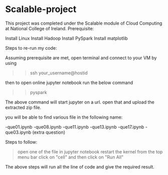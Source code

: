 # Scalable-project
This project was completed under the Scalable module of Cloud Computing at National College of Ireland.
Prerequisite:

Install Linux
Install Hadoop
Install PySpark
Install matplotlib

Steps to re-run my code:

Assuming prerequisite are met, open terminal and connect to your VM by using 

>>ssh your_username@hostid

then to open online jupyter notebook run the below command

>>pyspark

The above command will start jupyter on a url.
open that and upload the extracted zip file.

you will be able to find various file in the following name:

-que01.ipynb
-que08.ipynb
-que11.ipynb
-que13.ipynb
-que17.ipynb
-que03.ipynb (extra question)

Steps to follow:

> open one of the file in jupyter notebook 
> restart the kernel
> from the top menu bar click on "cell" and then click on "Run All"

The above steps will run all the line of code and give the required result.
